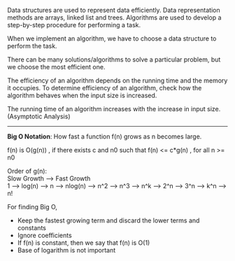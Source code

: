 Data structures are used to represent data efficiently. Data representation methods are arrays, linked list and
trees. Algorithms are used to develop a step-by-step procedure for performing a task.
    
When we implement an algorithm, we have to choose a data structure to perform the task.

There can be many solutions/algorithms to solve a particular problem, but we choose the most efficient one.

The efficiency of an algorithm depends on the running time and the memory it occupies. To determine efficiency of
  an algorithm, check how the algorithm behaves when the input size is increased.
    
The running time of an algorithm increases with the increase in input size. (Asymptotic Analysis)
<hr>

 <b>Big O Notation</b>: How fast a function f(n) grows as n becomes large.

f(n) is O(g(n)) , if there exists c and n0 such that
f(n) <= c*g(n) , for all n >= n0

Order of g(n):<br>Slow Growth --> Fast Growth<br> 
               1 --> log(n) --> n --> nlog(n) --> n^2 --> n^3 --> n^k --> 2^n --> 3^n --> k^n --> n!

For finding Big O, 
- Keep the fastest growing term and discard the lower terms and constants
- Ignore coefficients
- If f(n) is constant, then we say that f(n) is O(1)
- Base of logarithm is not important

